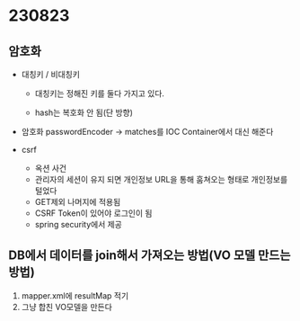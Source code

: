 # 230823

## 암호화

- 대칭키 / 비대칭키

  - 대칭키는 정해진 키를 둘다 가지고 있다.

  - hash는 복호화 안 됨(단 방향)

- 암호화 passwordEncoder -> matches를 IOC Container에서 대신 해준다

- csrf
  - 옥션 사건
  - 관리자의 세션이 유지 되면 개인정보 URL을 통해 훔쳐오는 형태로 개인정보를 털었다
  - GET제외 나머지에 적용됨
  - CSRF Token이 있어야 로그인이 됨
  - spring security에서 제공


## DB에서 데이터를 join해서 가져오는 방법(VO 모델 만드는 방법)

1. mapper.xml에 resultMap 적기
2. 그냥 합친 VO모델을 만든다